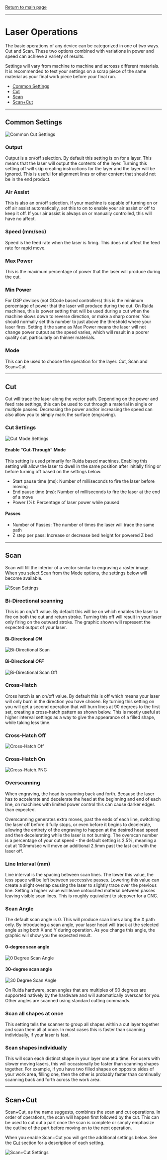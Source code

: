 [Return to main page](README.md)

----

# Laser Operations 

The basic operations of any device can be categorized in one of two ways. Cut and Scan. These two options combined with variations in power and speed can achieve a variety of results.

Settings will vary from machine to machine and acrosss different materials. It is recommended to test your settings on a scrap piece of the same material as your final work piece before your final run.

* [Common Settings](#common) 
* [Cut](#cut)
* [Scan](#scan)
* [Scan+Cut](#scancut)


<a name="common"></a>

-----------------
## Common Settings
![Common Cut Settings](/img/CutSettingsCommon.PNG)

### Output
Output is a on/off selection. By default this setting is on for a layer. This means that the laser will output the contents of the layer. Turning this setting off will skip creating instructions for the layer and the layer will be ignored. This is useful for alignment lines or other content that should not be in the end product.

### Air Assist
This is also an on/off selection. If your machine is capable of turning on or off air assist automatically, set this to on to enable your air assist or off to keep it off. If your air assist is always on or manually controlled, this will have no affect.
<a name="speed"></a>
### Speed (mm/sec)
Speed is the feed rate when the laser is firing. This does not affect the feed rate for rapid move.

### Max Power
This is the maximum percentage of power that the laser will produce during the cut. 

### Min Power
For DSP devices (not GCode based controllers) this is the minimum percentage of power that the laser will produce during the cut. On Ruida machines, this is power setting that will be used during a cut when the machine slows down to reverse direction, or make a sharp corner.  You should normally set this number to just above the threshold where your laser fires.  Setting it the same as Max Power means the laser will not change power output as the speed varies, which will result in a poorer quality cut, particularly on thinner materials.

### Mode
This can be used to choose the operation for the layer. Cut, Scan and Scan+Cut

<a name="Cut"></a>

------------------
## Cut
Cut will trace the laser along the vector path. Depending on the power and feed rate settings, this can be used to cut through a material in single or multiple passes. Decreasing the power and/or increasing the speed can also allow you to simply mark the surface (engraving).

### Cut Settings

![Cut Mode Settings](/img/CutSettingsAdditional.PNG)

#### Enable "Cut-Through" Mode
This setting is used primarily for Ruida based machines. Enabling this setting will allow the laser to dwell in the same position after initially firing or before turning off based on the settings below.

* Start pause time (ms): Number of milliseconds to fire the laser before moving
* End pause time (ms): Number of milliseconds to fire the laser at the end of a move
* Power (%): Percentage of laser power while paused


#### Passes
* Number of Passes: The number of times the laser will trace the same path
* Z step per pass: Increase or decrease bed height for powered Z bed

<a name="scan"></a>

-------------------
## Scan
Scan will fill the interior of a vector similar to engraving a raster image. When you select Scan from the Mode options, the settings below will become available.

![Scan Settings](/img/ScanSettingsAdditional.PNG)
<a name="bidirectional"></a>
### Bi-Directional scanning
This is an on/off value. By default this will be on which enables the laser to fire on both the out and return stroke. Turning this off will result in your laser only firing on the outward stroke. The graphic shown will represent the expected output of your laser.

#### Bi-Directional *ON*
![Bi-Directional Scan](/img/Bi-Directional.PNG)

#### Bi-Directional *OFF*
![Bi-Directional Scan Off](/img/Bi-Directional-Off.PNG)
<a name="crosshatch"></a>
### Cross-Hatch
Cross hatch is an on/off value. By default this is off which means your laser will only burn in the direction you have chosen. By turning this setting on you will get a second operation that will burn lines at 90 degrees to the first set, creating a cross-hatch pattern as shown below.  This is mostly useful at higher interval settings as a way to give the appearance of a filled shape, while taking less time.

### Cross-Hatch Off
![Cross-Hatch Off](/img/CrossHatch-Off.PNG)

### Cross-Hatch On
![Cross-Hatch.PNG](/img/CrossHatch.PNG)
<a name="overscanning"></a>
### Overscanning

When engraving, the head is scanning back and forth. Because the laser has to accelerate and decelerate the head at the beginning and end of each line, on machines with limited power control this can cause darker edges than expected.

Overscanning generates extra moves, past the ends of each line, switching the laser off before it fully stops, or even before it begins to decelerate, allowing the entirety of the engraving to happen at the desired head speed and then decelerating while the laser is not burning. The overscan number is a percentage of your cut speed - the default setting is 2.5%, meaning a cut at 100mm/sec will move an additional 2.5mm past the last cut with the laser off.

<a name="lineinterval"></a>
### Line Interval (mm)
Line interval is the spacing between scan lines. The lower this value, the less space will be left between successive passes. Lowering this value can create a slight overlap causing the laser to slightly trace over the previous line. Setting a higher value will leave untouched material between passes leaving visible scan lines. This is roughly equivalent to stepover for a CNC.
<a name="scanangle"></a>
### Scan Angle
The default scan angle is 0. This will produce scan lines along the X path only. By introducing a scan angle, your laser head will track at the selected angle using both X and Y during operation. As you change this angle, the graphic will show you the expected result.

#### 0-degree scan angle
![0 Degree Scan Angle](/img/CrossHatch-Off.PNG)

#### 30-degree scan angle
![30 Degree Scan Angle](/img/Bi-Directional.PNG)

On Ruida hardware, scan angles that are multiples of 90 degrees are supported natively by the hardware and will automatically overscan for you.  Other angles are scanned using standard cutting commands.

### Scan all shapes at once

This setting tells the scanner to group all shapes within a cut layer together and scan them all at once. In most cases this is faster than scanning individually, if your laser is fast.

### Scan shapes individually

This will scan each distinct shape in your layer one at a time.  For users with slower moving lasers, this will occasionally be faster than scanning shapes together.  For example, if you have two filled shapes on opposite sides of your work area, filling one, then the other is probably faster than continually scanning back and forth across the work area.

<a name="scancut"></a>

--------------------
## Scan+Cut
Scan+Cut, as the name suggests, combines the scan and cut operations. In order of operations, the scan will happen first followed by the cut. This can be used to cut out a part once the scan is complete or simply emphasize the outline of the part before moving on to the next operation.

When you enable Scan+Cut you will get the additional settings below. See the [Cut](#cut) section for a description of each setting.

![Scan+Cut Settings](/img/CutAfterScanSettings.PNG)




